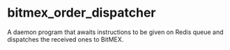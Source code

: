 # bitmex_order_dispatcher
A daemon program that awaits instructions to be given on Redis queue and dispatches the received ones to BitMEX.
